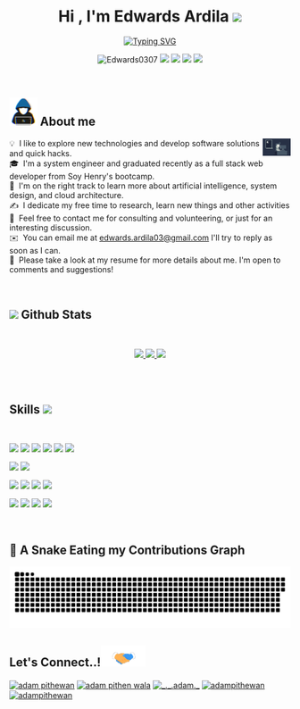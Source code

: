 
<h1 align="center"><b>Hi , I'm Edwards Ardila </b><img src="https://media.giphy.com/media/hvRJCLFzcasrR4ia7z/giphy.gif" width="35"></h1>

<p align="center">
<a href="https://git.io/typing-svg"><img src="https://readme-typing-svg.demolab.com?font=Time+New+Roman&color=cyan&size=25&center=true&vCenter=true&width=600&height=100&lines=Systems+Engineer;Web+Full+Stack+Developer;Passionate+about+technology;Active+learner+%2F+Research;Love+to+learn+new+stuffs." alt="Typing SVG" /></a>
<p/>

<p align="center"> 
<img src="https://komarev.com/ghpvc/?username=Edwards0307&label=Profile%20views&color=0047AB&style=plastic?" alt="Edwards0307" height=20px, width=100px/> 
<img src="https://img.shields.io/badge/Age-32-blue" />
  <img src="https://img.shields.io/badge/Focus-Machine%20Learning-brightgreen" />
  <img src="https://img.shields.io/badge/Lives-Colombia-success" />
  <img src="https://img.shields.io/badge/Languages-English%20%26%20Spanish-brightgreen" />
<p/>
	
<br>

## <picture><img src = "https://github.com/0xAbdulKhalid/0xAbdulKhalid/raw/main/assets/mdImages/about_me.gif" width = 50px></picture> **About me**

<p><img align="right" alt="Night Coding" src="https://raw.githubusercontent.com/AVS1508/AVS1508/master/assets/Night-Coding.gif"  width = 50px/></p>

💡 &nbsp;I like to explore new technologies and develop software solutions and quick hacks.\
🎓 &nbsp;I'm a system engineer and graduated recently as a full stack web developer from Soy Henry's bootcamp.\
🌱 &nbsp;I'm on the right track to learn more about artificial intelligence, system design, and cloud architecture.\
✍️ &nbsp;I dedicate my free time to research, learn new things and other activities\
💬 &nbsp;Feel free to contact me for consulting and volunteering, or just for an interesting discussion.\
✉️ &nbsp;You can email me at edwards.ardila03@gmail.com I'll try to reply as soon as I can.\
📄 &nbsp;Please take a look at my resume for more details about me. I'm open to comments and suggestions!



<br>


## <img src="https://media.giphy.com/media/iY8CRBdQXODJSCERIr/giphy.gif" width="35"><b> Github Stats </b>
<br>

<p align="center">
<a href="https://github.com/Edwards0307">
  <img height="150em" src="https://github-readme-stats-eight-theta.vercel.app/api?username=Edwards0307&show_icons=true&theme=algolia&include_all_commits=true&count_private=true"/>
  <img height="150em" src="https://github-readme-stats-eight-theta.vercel.app/api/top-langs/?username=Edwards0307&layout=compact&langs_count=8&theme=algolia"/>
<img height="150em" src="https://github-readme-streak-stats.herokuapp.com/?user=Edwards0307&theme=dark&background=0d1117&date_format=M%20j%5B%2C%20Y%5D" />
	
</a>
</p>

<br>
<br>

<h2> Skills <img src = "https://media2.giphy.com/media/QssGEmpkyEOhBCb7e1/giphy.gif?cid=ecf05e47a0n3gi1bfqntqmob8g9aid1oyj2wr3ds3mg700bl&rid=giphy.gif" width = 32px> </h2>
<br>




<img src="https://img.icons8.com/color/48/000000/html-5--v1.png"/> <img src="https://img.icons8.com/color/48/000000/css3.png"/> <img src="https://img.icons8.com/color/48/000000/redux.png"/> <img src="https://img.icons8.com/color/48/000000/javascript--v1.png"/> <img src="https://img.icons8.com/color/48/null/react-native.png"/> <img src="https://img.icons8.com/color/48/null/bootstrap.png"/>

<img src="https://img.icons8.com/color/48/000000/nodejs.png"/> <img src="https://img.icons8.com/fluency/48/000000/wordpress.png"/>

<img src="https://img.icons8.com/color/48/000000/mysql-logo.png"/> <img src="https://img.icons8.com/color/48/000000/mongodb.png"/> <img src="https://img.icons8.com/color/48/000000/firebase.png"/> <img src="https://img.icons8.com/external-tal-revivo-color-tal-revivo/48/null/external-postgre-sql-a-free-and-open-source-relational-database-management-system-logo-color-tal-revivo.png"/>

<img src="https://img.icons8.com/color/48/000000/npm.png"/> <img src="https://img.icons8.com/color/48/null/visual-studio-code-2019.png"/> <img src="https://img.icons8.com/external-tal-revivo-color-tal-revivo/48/null/external-postman-is-the-only-complete-api-development-environment-logo-color-tal-revivo.png"/> <img src="https://img.icons8.com/color/48/null/git.png"/>

<br>

	
## 🐍 A Snake Eating my Contributions Graph
	
<p align = "center">
	<img src = "https://github.com/Edwards0307/Edwards0307/blob/main/github-contribution-grid-snake-dark.svg?" alt = "Snake Game"/>
</p>

## <b> Let's Connect..!</b><img src="https://github.com/0xAbdulKhalid/0xAbdulKhalid/raw/main/assets/mdImages/handshake.gif" width ="80">

<p align="left">
  <a href="https://www.linkedin.com/in/edwards-alexis-ardila-martinez-042980149/" target="blank"><img align="center"
      src="https://raw.githubusercontent.com/rahuldkjain/github-profile-readme-generator/master/src/images/icons/Social/linked-in-alt.svg"
      alt="adam pithewan" height="30" width="40" /></a>
  <a href="https://www.facebook.com/profile.php?id=100077125203507" target="blank"><img align="center"
      src="https://raw.githubusercontent.com/rahuldkjain/github-profile-readme-generator/master/src/images/icons/Social/facebook.svg"
      alt="adam pithen wala" height="30" width="40" /></a>
  <a href="https://www.instagram.com/edwardsardila/" target="blank"><img align="center"
      src="https://raw.githubusercontent.com/rahuldkjain/github-profile-readme-generator/master/src/images/icons/Social/instagram.svg"
      alt="_._.adam._" height="30" width="40" /></a>
  <a href="https://www.hackerrank.com/edwards_ardila03" target="blank"><img align="center"
      src="https://raw.githubusercontent.com/rahuldkjain/github-profile-readme-generator/master/src/images/icons/Social/hackerrank.svg"
      alt="adampithewan" height="30" width="40" /></a>
 <a href="https://twitter.com/edwards_ardila" target="blank"><img align="center"
      src="https://raw.githubusercontent.com/rahuldkjain/github-profile-readme-generator/master/src/images/icons/Social/twitter.svg"
      alt="adampithewan" height="30" width="40" /></a>
</p>

<div align='center'>
<div align='left'>
	

